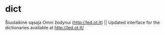 dict
====

Šiuolaikinė sąsaja Omni žodynui (http://led.ot.lt) || Updated interface for the dictionaries available at http://led.ot.lt/
